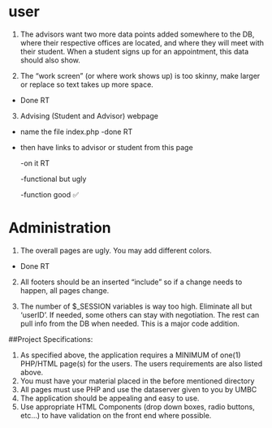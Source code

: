 # user

1. The advisors want two more data points added somewhere to the DB, where their respective offices are located, and where they will meet with their student. When a student signs up for an appointment, this data should also show.

2. The “work screen” (or where work shows up) is too skinny, make larger or replace so text takes up more space.

 * Done RT
3. Advising (Student and Advisor) webpage 


  * name the file index.php -done RT
  * then have links to advisor or student from this page 
  
	-on it RT

	-functional but ugly

	-function good &#9989;

# Administration
1. The overall pages are ugly. You may add different colors.

 * Done RT

2. All footers should be an inserted “include” so if a change needs to happen, all pages change.

3. The number of $_SESSION variables is way too high. Eliminate all but ‘userID’. If needed, some others can stay with negotiation. The rest can pull info from the DB when needed. This is a major code addition.

##Project Specifications:

1. As specified above, the application requires a MINIMUM of one(1) PHP/HTML page(s) for the users. The users requirements are also listed above. 
2. You must have your material placed in the before mentioned directory
3. All pages must use PHP and use the dataserver given to you by UMBC
4. The application should be appealing and easy to use.
5. Use appropriate HTML Components (drop down boxes, radio buttons, etc…) to have validation on the front end where possible.

